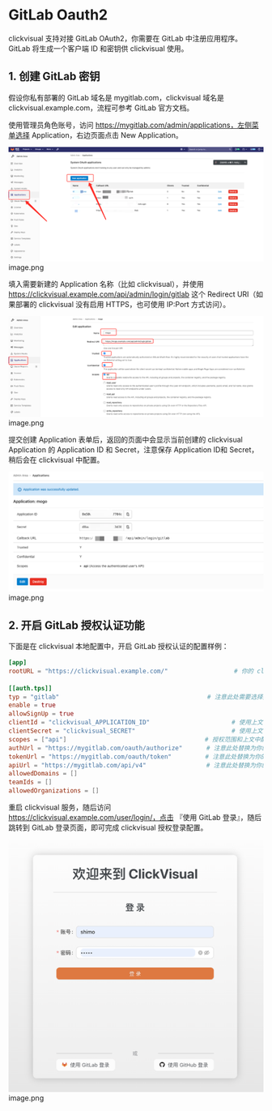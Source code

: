 # GitLab Oauth2

clickvisual 支持对接 GitLab OAuth2，你需要在 GitLab 中注册应用程序。 GitLab 将生成一个客户端 ID 和密钥供 clickvisual 使用。

## 1. 创建 GitLab 密钥
假设你私有部署的 GitLab 域名是 mygitlab.com，clickvisual 域名是 clickvisual.example.com，流程可参考 GitLab 官方文档。



使用管理员角色账号，访问 https://mygitlab.com/admin/applications，左侧菜单选择 Application，右边页面点击 New Application。

![img.png](../../images/gitlab-new-application.png)image.png

填入需要新建的 Application 名称（比如 clickvisual），并使用 https://clickvisual.example.com/api/admin/login/gitlab 这个 Redirect URI（如果部署的 clickvisual 没有启用 HTTPS，也可使用 IP:Port 方式访问）。

![img.png](../../images/gitlab-new-application-config.png)image.png

提交创建 Application 表单后，返回的页面中会显示当前创建的 clickvisual Application 的 Application ID 和 Secret，注意保存 Application ID和 Secret，稍后会在 clickvisual 中配置。

![img.png](../../images/gitlab-application-secret.png)image.png

## 2. 开启 GitLab 授权认证功能
   下面是在 clickvisual 本地配置中，开启 GitLab 授权认证的配置样例：
```toml
[app]
rootURL = "https://clickvisual.example.com/"　　　　　　　　　　　# 你的 clickvisual 域名

[[auth.tps]]
typ = "gitlab"　　　　　　　　　　　　　　　　　　　　　　　　 # 注意此处需要选择授权类型为 gitlab
enable = true
allowSignUp = true
clientId = "clickvisual_APPLICATION_ID"　　　　　　　　　　　　　 # 使用上文中获得的 Application ID
clientSecret = "clickvisual_SECRET"　　　　　　　　　　　　　　　　# 使用上文中获得的 Secret
scopes = ["api"]　　　　　　　　　　　　　　　　　　　　　　　# 授权范围和上文中配置保持一致，填 ["api"] 即可
authUrl = "https://mygitlab.com/oauth/authorize"　　　　# 注意此处替换为你的 GitLab 域名
tokenUrl = "https://mygitlab.com/oauth/token"　　　　　 # 注意此处替换为你的 GitLab 域名
apiUrl = "https://mygitlab.com/api/v4"　　　　　　　　　　# 注意此处替换为你的 GitLab 域名
allowedDomains = []
teamIds = []
allowedOrganizations = []
```

重启 clickvisual 服务，随后访问 https://clickvisual.example.com/user/login/，点击 『使用 GitLab 登录』，随后跳转到 GitLab 登录页面，即可完成 clickvisual 授权登录配置。

![img.png](../../images/login-page.png)image.png
